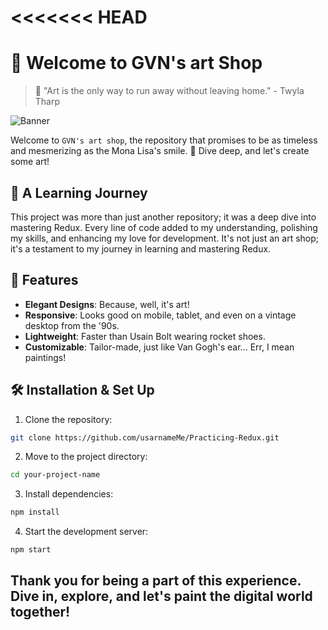 # <<<<<<< HEAD

# 🚀 **Welcome to GVN's art Shop**

> 🎨 "Art is the only way to run away without leaving home." - Twyla Tharp

![Banner](https://upload.wikimedia.org/wikipedia/commons/thumb/e/ea/Van_Gogh_-_Starry_Night_-_Google_Art_Project.jpg/350px-Van_Gogh_-_Starry_Night_-_Google_Art_Project.jpg)

Welcome to `GVN's art shop`, the repository that promises to be as timeless and mesmerizing as the Mona Lisa's smile. 🎨 Dive deep, and let's create some art!

## 🎨 A Learning Journey

This project was more than just another repository; it was a deep dive into mastering Redux. Every line of code added to my understanding, polishing my skills, and enhancing my love for development. It's not just an art shop; it's a testament to my journey in learning and mastering Redux.

## 🎨 Features

- **Elegant Designs**: Because, well, it's art!
- **Responsive**: Looks good on mobile, tablet, and even on a vintage desktop from the '90s.
- **Lightweight**: Faster than Usain Bolt wearing rocket shoes.
- **Customizable**: Tailor-made, just like Van Gogh's ear... Err, I mean paintings!

## 🛠 Installation & Set Up

1. Clone the repository:

```bash
git clone https://github.com/usarnameMe/Practicing-Redux.git

```

2. Move to the project directory:

```bash
cd your-project-name
```

3. Install dependencies:

```bash
npm install
```

4. Start the development server:

```bash
npm start
```

## Thank you for being a part of this experience. Dive in, explore, and let's paint the digital world together!
